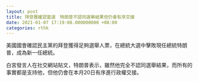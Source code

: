 ```yaml
---
layout: post
title: 拜登獲確認當選　特朗普不認同選舉結果但仍會有序交接
date: 2021-01-07 17:19:08.000000000 +08:00
categories: rthk
---
```


美國國會確認民主黨的拜登獲得足夠選舉人票，在總統大選中擊敗現任總統特朗普，成為新一任總統。

白宮發言人在社交網站貼文，特朗普表示，雖然他完全不認同選舉結果，而所有的事實都是支持他，但他仍會在本月20日有序進行政權交接。
